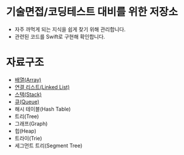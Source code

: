 # 기술면접/코딩테스트 대비를 위한 저장소
- 자주 까먹게 되는 지식을 쉽게 찾기 위해 관리합니다.
- 관련된 코드를 Swift로 구현해 확인합니다.


# 자료구조
- [배열(Array)](https://github.com/talq44/coding-test/blob/main/DataStructure/Array.md)
- [연결 리스트(Linked List)](https://github.com/talq44/coding-test/blob/main/DataStructure/LinkedList.md)
- [스택(Stack)](https://github.com/talq44/coding-test/blob/main/DataStructure/Stack.md)
- [큐(Queue)](https://github.com/talq44/coding-test/blob/main/DataStructure/Queue.md)
- 해시 테이블(Hash Table)
- 트리(Tree)
- 그래프(Graph)
- 힙(Heap)
- 트라이(Trie)
- 세그먼트 트리(Segment Tree)